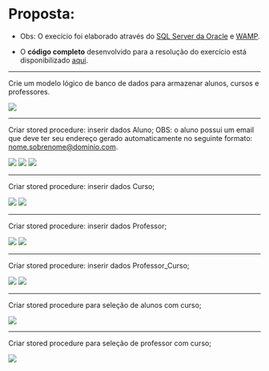 <h1>Proposta:</h1>

* Obs: O execício foi elaborado através do [SQL Server da Oracle](https://dev.mysql.com/doc/) e [WAMP](https://sourceforge.net/projects/wampserver/).

* O <b>código completo</b> desenvolvido para a resolução do exercício está disponibilizado [aqui](https://github.com/thaisconto/Curso-ADS/blob/main/Bando_Dados/Lista_View/sql.sql).

------------------------------------------------

Crie um modelo lógico de banco de dados para armazenar alunos, cursos e professores.

<img src = modelo_logico.png>

------------------------------------------------

Criar stored procedure: inserir dados Aluno;
OBS: o aluno possui um email que deve ter seu endereço gerado automaticamente no seguinte formato:
nome.sobrenome@dominio.com. 

<img src = print1.png>
<img src = print2.png>
<img src = print3.png>

------------------------------------------------

Criar stored procedure: inserir dados Curso;

<img src = print4.png>
<img src = print5.png>

------------------------------------------------

Criar stored procedure: inserir dados Professor;

<img src = print6.png>
<img src = print7.png>

------------------------------------------------

Criar stored procedure: inserir dados Professor_Curso;

<img src = print8.png>
<img src = print9.png>

------------------------------------------------

Criar stored procedure para seleção de alunos com curso;

<img src = print10.png>

------------------------------------------------

Criar stored procedure para seleção de professor com curso;
 
<img src = print11.png>

